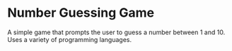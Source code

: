 # Number Guessing Game

A simple game that prompts the user to guess a number between 1 and 10. Uses a variety of programming languages.
